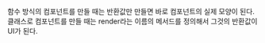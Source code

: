 함수 방식의 컴포넌트를 만들 때는 반환값만 만들면 바로 컴포넌트의 실제 모양이 된다.  
클래스로 컴포넌트를 만들 때는 render라는 이름의 메서드를 정의해서 그것의 반환값이 UI가 된다.  
